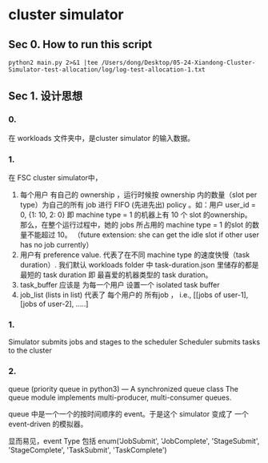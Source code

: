 

# cluster simulator 

## Sec 0. How to run this script

```
python2 main.py 2>&1 |tee /Users/dong/Desktop/05-24-Xiandong-Cluster-Simulator-test-allocation/log/log-test-allocation-1.txt
```


## Sec 1. 设计思想

### 0.

在 workloads 文件夹中，是cluster simulator 的输入数据。

### 1. 

在 FSC cluster simulator中，

1. 每个用户 有自己的 ownership ，运行时候按 ownership 内的数量（slot per type）为自己的所有 job 进行 FIFO (先进先出) policy 。如：用户  user_id = 0, {1: 10, 2: 0} 即 machine type = 1 的机器上有 10 个 slot 的ownership。 那么，在整个运行过程中，她的 jobs 所占用的 machine type = 1 的slot 的数量不能超过 10。 （future extension: she can get the idle slot if other user has no job currently）
2. 用户有 preference value. 代表了在不同  machine type 的速度快慢（task duration）.  我们默认 workloads folder 中 task-duration.json 里储存的都是 最短的 task duration 即 最喜爱的机器类型的 task duration。 
3. task_buffer 应该是 为每一个用户 设置一个 isolated task buffer
4. job_list (lists in list) 代表了 每个用户的 所有job ， i.e., [[jobs of user-1], [jobs of user-2], .....]


### 1.
Simulator submits jobs and stages to the scheduler
Scheduler submits tasks to the cluster

### 2. 
queue (priority queue in python3) — A synchronized queue class
The queue module implements multi-producer, multi-consumer queues. 

queue 中是一个一个的按时间顺序的 event。于是这个 simulator 变成了 一个 event-driven 的模拟器。

显而易见，event Type 包括 enum('JobSubmit', 'JobComplete', 'StageSubmit', 'StageComplete', 'TaskSubmit', 'TaskComplete')


